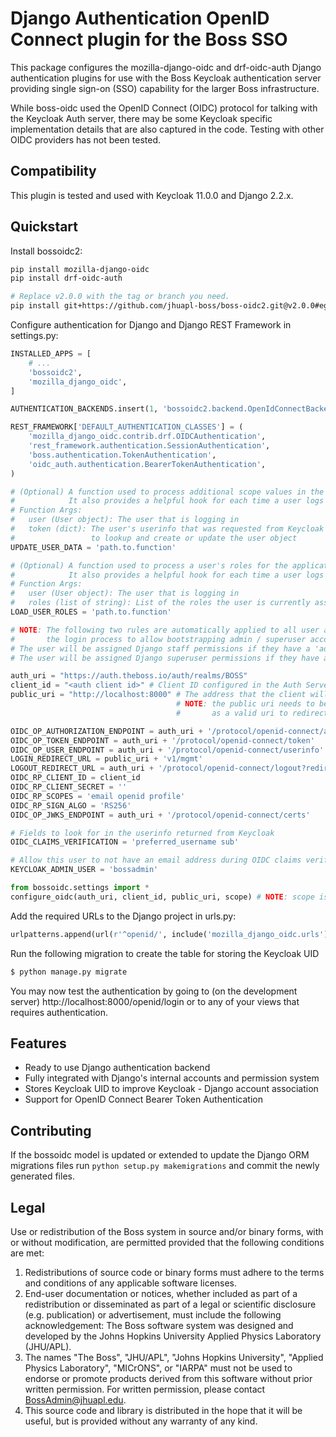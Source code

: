 # Django Authentication OpenID Connect plugin for the Boss SSO

This package configures the mozilla-django-oidc and drf-oidc-auth Django
authentication plugins for use with the Boss Keycloak authentication server providing
single sign-on (SSO) capability for the larger Boss infrastructure.

While boss-oidc used the OpenID Connect (OIDC) protocol for talking with the Keycloak
Auth server, there may be some Keycloak specific implementation details that are also
captured in the code. Testing with other OIDC providers has not been tested.


## Compatibility

This plugin is tested and used with Keycloak 11.0.0 and Django 2.2.x.


## Quickstart

Install bossoidc2:

```sh
pip install mozilla-django-oidc
pip install drf-oidc-auth

# Replace v2.0.0 with the tag or branch you need.
pip install git+https://github.com/jhuapl-boss/boss-oidc2.git@v2.0.0#egg=boss-oidc2
```

Configure authentication for Django and Django REST Framework in settings.py:

```py
INSTALLED_APPS = [
    # ...
    'bossoidc2',
    'mozilla_django_oidc',
]

AUTHENTICATION_BACKENDS.insert(1, 'bossoidc2.backend.OpenIdConnectBackend') 

REST_FRAMEWORK['DEFAULT_AUTHENTICATION_CLASSES'] = (
    'mozilla_django_oidc.contrib.drf.OIDCAuthentication',
    'rest_framework.authentication.SessionAuthentication',
    'boss.authentication.TokenAuthentication',
    'oidc_auth.authentication.BearerTokenAuthentication',
)

# (Optional) A function used to process additional scope values in the token
#            It also provides a helpful hook for each time a user logs in
# Function Args:
#   user (User object): The user that is logging in
#   token (dict): The user's userinfo that was requested from Keycloak and used
#                 to lookup and create or update the user object
UPDATE_USER_DATA = 'path.to.function'

# (Optional) A function used to process a user's roles for the application
#            It also provides a helpful hook for each time a user logs in
# Function Args:
#   user (User object): The user that is logging in
#   roles (list of string): List of the roles the user is currently assigned
LOAD_USER_ROLES = 'path.to.function'

# NOTE: The following two rules are automatically applied to all user account during
#       the login process to allow bootstrapping admin / superuser accounts.
# The user will be assigned Django staff permissions if they have a 'admin' or 'superuser' role in Keycloak
# The user will be assigned Django superuser permissions if they have a 'superuser' role in Keycloak

auth_uri = "https://auth.theboss.io/auth/realms/BOSS"
client_id = "<auth client id>" # Client ID configured in the Auth Server
public_uri = "http://localhost:8000" # The address that the client will be redirected back to
                                     # NOTE: the public uri needs to be configured in the Auth Server
                                     #       as a valid uri to redirect to

OIDC_OP_AUTHORIZATION_ENDPOINT = auth_uri + '/protocol/openid-connect/auth'
OIDC_OP_TOKEN_ENDPOINT = auth_uri + '/protocol/openid-connect/token'
OIDC_OP_USER_ENDPOINT = auth_uri + '/protocol/openid-connect/userinfo'
LOGIN_REDIRECT_URL = public_uri + 'v1/mgmt'
LOGOUT_REDIRECT_URL = auth_uri + '/protocol/openid-connect/logout?redirect_uri=' + public_uri
OIDC_RP_CLIENT_ID = client_id
OIDC_RP_CLIENT_SECRET = ''
OIDC_RP_SCOPES = 'email openid profile'
OIDC_RP_SIGN_ALGO = 'RS256'
OIDC_OP_JWKS_ENDPOINT = auth_uri + '/protocol/openid-connect/certs'

# Fields to look for in the userinfo returned from Keycloak
OIDC_CLAIMS_VERIFICATION = 'preferred_username sub'

# Allow this user to not have an email address during OIDC claims verification.
KEYCLOAK_ADMIN_USER = 'bossadmin'

from bossoidc.settings import *
configure_oidc(auth_uri, client_id, public_uri, scope) # NOTE: scope is optional and can be left out
```

Add the required URLs to the Django project in urls.py:

```py
urlpatterns.append(url(r'^openid/', include('mozilla_django_oidc.urls')))
```

Run the following migration to create the table for storing the Keycloak UID

```sh
$ python manage.py migrate
```

You may now test the authentication by going to (on the development server) http://localhost:8000/openid/login or to any
of your views that requires authentication.


## Features

* Ready to use Django authentication backend
* Fully integrated with Django's internal accounts and permission system
* Stores Keycloak UID to improve Keycloak - Django account association
* Support for OpenID Connect Bearer Token Authentication


## Contributing

If the bossoidc model is updated or extended to update the Django ORM migrations files run `python setup.py makemigrations` and commit the newly generated files.


## Legal

Use or redistribution of the Boss system in source and/or binary forms, with or without modification, are permitted provided that the following conditions are met:

1. Redistributions of source code or binary forms must adhere to the terms and conditions of any applicable software licenses.
2. End-user documentation or notices, whether included as part of a redistribution or disseminated as part of a legal or scientific disclosure (e.g. publication) or advertisement, must include the following acknowledgement:  The Boss software system was designed and developed by the Johns Hopkins University Applied Physics Laboratory (JHU/APL).
3. The names "The Boss", "JHU/APL", "Johns Hopkins University", "Applied Physics Laboratory", "MICrONS", or "IARPA" must not be used to endorse or promote products derived from this software without prior written permission. For written permission, please contact BossAdmin@jhuapl.edu.
4. This source code and library is distributed in the hope that it will be useful, but is provided without any warranty of any kind.

